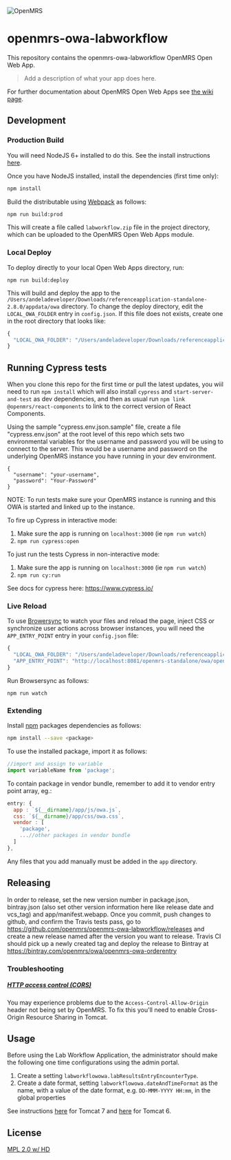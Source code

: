 <img src="https://cloud.githubusercontent.com/assets/668093/12567089/0ac42774-c372-11e5-97eb-00baf0fccc37.jpg" alt="OpenMRS"/>

# openmrs-owa-labworkflow

This repository contains the openmrs-owa-labworkflow OpenMRS Open Web App.

> Add a description of what your app does here.

For further documentation about OpenMRS Open Web Apps see
[the wiki page](https://wiki.openmrs.org/display/docs/Open+Web+Apps+Module).

## Development

### Production Build

You will need NodeJS 6+ installed to do this. See the install instructions [here](https://nodejs.org/en/download/package-manager/).

Once you have NodeJS installed, install the dependencies (first time only):

```sh
npm install
```

Build the distributable using [Webpack](https://webpack.github.io/) as follows:

````sh
npm run build:prod
````

This will create a file called `labworkflow.zip` file in the project directory,
which can be uploaded to the OpenMRS Open Web Apps module.

### Local Deploy

To deploy directly to your local Open Web Apps directory, run:

````
npm run build:deploy
````

This will build and deploy the app to the `/Users/andeladeveloper/Downloads/referenceapplication-standalone-2.8.0/appdata/owa`
directory. To change the deploy directory, edit the `LOCAL_OWA_FOLDER` entry in
`config.json`. If this file does not exists, create one in the root directory
that looks like:

```js
{
  "LOCAL_OWA_FOLDER": "/Users/andeladeveloper/Downloads/referenceapplication-standalone-2.8.0/appdata/owa"
}
```

## Running Cypress tests

When you clone this repo for the first time or pull the latest updates, you wiil need to run `npm install` which will also install `cypress` and `start-server-and-test` as dev dependencies, and then as usual run `npm link @openmrs/react-components` to link to the correct
version of React Components.

Using the sample "cypress.env.json.sample" file, create a file "cypress.env.json" at the root level of this repo which sets two environmental variables for the username and password you will be using to 
connect to the server.  This would be a username and password on the underlying OpenMRS instance you have running in your dev environment.

```
{
  "username": "your-username",
  "password": "Your-Password"
}
```

NOTE: To run tests make sure your OpenMRS instance is running and this OWA is started and linked up to the instance.

To fire up Cypress in interactive mode:

1) Make sure the app is running on `localhost:3000`  (ie `npm run watch`)
2) `npm run cypress:open`

To just run the tests Cypress in non-interactive mode:
  
1) Make sure the app is running on `localhost:3000`   (ie `npm run watch`)
2) `npm run cy:run`

See docs for cypress here: https://www.cypress.io/

### Live Reload

To use [Browersync](https://www.browsersync.io/) to watch your files and reload
the page, inject CSS or synchronize user actions across browser instances, you
will need the `APP_ENTRY_POINT` entry in your `config.json` file:

```js
{
  "LOCAL_OWA_FOLDER": "/Users/andeladeveloper/Downloads/referenceapplication-standalone-2.8.0/appdata\\owa",
  "APP_ENTRY_POINT": "http://localhost:8081/openmrs-standalone/owa/openmrs-owa-labworkflow/index.html"
}
```
Run Browsersync as follows:

```
npm run watch
```

### Extending

Install [npm](http://npmjs.com/) packages dependencies as follows:

````sh
npm install --save <package>
````

To use the installed package, import it as follows:

````js
//import and assign to variable
import variableName from 'package';
````

To contain package in vendor bundle, remember to add it to vendor entry point array, eg.:

````js
entry: {
  app : `${__dirname}/app/js/owa.js`,
  css: `${__dirname}/app/css/owa.css`,
  vendor : [
    'package',
    ...//other packages in vendor bundle
  ]
},
````

Any files that you add manually must be added in the `app` directory.

## Releasing

In order to release, set the new version number in package.json, bintray.json (also set other version information here like release date and vcs_tag) and app/manifest.webapp. Once you commit, push changes to github, and confirm the Travis tests pass, go to https://github.com/openmrs/openmrs-owa-labworkflow/releases and create a new release named after the version you want to release. Travis CI should pick up a newly created tag and deploy the release to Bintray at https://bintray.com/openmrs/owa/openmrs-owa-orderentry


### Troubleshooting

##### [HTTP access control (CORS)](https://developer.mozilla.org/en-US/docs/Web/HTTP/Access_control_CORS)

You may experience problems due to the `Access-Control-Allow-Origin` header not
being set by OpenMRS. To fix this you'll need to enable Cross-Origin Resource
Sharing in Tomcat.

## Usage
Before using the Lab Workflow Application, the administrator should make the following one time configurations using the admin portal.

1. Create a setting `labworkflowowa.labResultsEntryEncounterType`.
2. Create a date format, setting `labworkflowowa.dateAndTimeFormat` as the name, with a value of the date format, e.g. `DD-MMM-YYYY HH:mm`, in the global properties

See instructions [here](http://enable-cors.org/server_tomcat.html) for Tomcat 7 and [here](https://www.dforge.net/2013/09/16/enabling-cors-on-apache-tomcat-6/) for Tomcat 6.

## License

[MPL 2.0 w/ HD](http://openmrs.org/license/)
